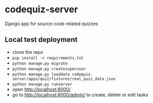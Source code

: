 # codequiz-server

Django app for source-code related quizzes


## Local test deployment

- clone the repo
- `pip install -r requirements.txt`
- `python manage.py migrate`
- `python manage.py createsuperuser`
- `python manage.py loaddata codequiz-server/apps/quiz/fixtures/real_quiz_data.json`
- `python manage.py runserver`
- open <http://localhost:8000/>
- go to <http://localhost:8000/admin/> to create, delete or edit tasks



